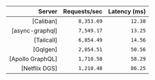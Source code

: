 <!-- PERFORMANCE_RESULTS_START -->

| Server | Requests/sec | Latency (ms) |
|--------:|--------------:|--------------:|
| [Caliban] | `8,353.69` | `12.38` |
| [async-graphql] | `7,549.17` | `13.25` |
| [Tailcall] | `6,854.49` | `14.56` |
| [Gqlgen] | `2,054.51` | `50.56` |
| [Apollo GraphQL] | `1,710.58` | `58.29` |
| [Netflix DGS] | `1,210.48` | `86.25` |

<!-- PERFORMANCE_RESULTS_END -->
